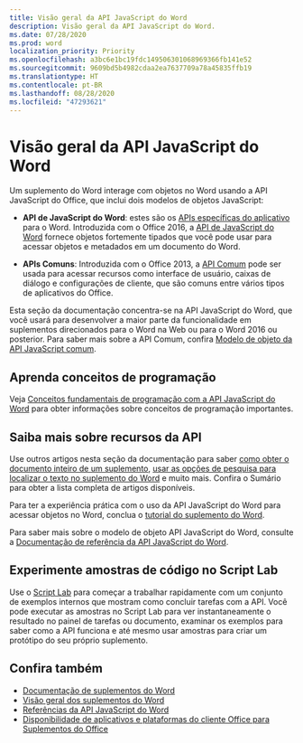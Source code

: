 ```yaml
---
title: Visão geral da API JavaScript do Word
description: Visão geral da API JavaScript do Word.
ms.date: 07/28/2020
ms.prod: word
localization_priority: Priority
ms.openlocfilehash: a3bc6e1bc19fdc149506301068969366fb141e52
ms.sourcegitcommit: 9609bd5b4982cdaa2ea7637709a78a45835ffb19
ms.translationtype: HT
ms.contentlocale: pt-BR
ms.lasthandoff: 08/28/2020
ms.locfileid: "47293621"
---
```

# <a name="word-javascript-api-overview"></a>Visão geral da API JavaScript do Word

Um suplemento do Word interage com objetos no Word usando a API JavaScript do Office, que inclui dois modelos de objetos JavaScript:

* **API de JavaScript do Word**: estes são os [APIs específicas do aplicativo](../../develop/application-specific-api-model.md) para o Word. Introduzida com o Office 2016, a [API de JavaScript do Word](/javascript/api/word) fornece objetos fortemente tipados que você pode usar para acessar objetos e metadados em um documento do Word.

* **APIs Comuns**: Introduzida com o Office 2013, a [API Comum](/javascript/api/office) pode ser usada para acessar recursos como interface de usuário, caixas de diálogo e configurações de cliente, que são comuns entre vários tipos de aplicativos do Office.

Esta seção da documentação concentra-se na API JavaScript do Word, que você usará para desenvolver a maior parte da funcionalidade em suplementos direcionados para o Word na Web ou para o Word 2016 ou posterior. Para saber mais sobre a API Comum, confira [Modelo de objeto da API JavaScript comum](../../develop/office-javascript-api-object-model.md).

## <a name="learn-programming-concepts"></a>Aprenda conceitos de programação

Veja [Conceitos fundamentais de programação com a API JavaScript do Word](../../word/word-add-ins-core-concepts.md) para obter informações sobre conceitos de programação importantes.

## <a name="learn-about-api-capabilities"></a>Saiba mais sobre recursos da API

Use outros artigos nesta seção da documentação para saber [como obter o documento inteiro de um suplemento](../../word/get-the-whole-document-from-an-add-in-for-word.md), [usar as opções de pesquisa para localizar o texto no suplemento do Word](../../word/search-option-guidance.md) e muito mais. Confira o Sumário para obter a lista completa de artigos disponíveis.

Para ter a experiência prática com o uso da API JavaScript do Word para acessar objetos no Word, conclua o [tutorial do suplemento do Word](../../tutorials/word-tutorial.md).

Para saber mais sobre o modelo de objeto API JavaScript do Word, consulte a [Documentação de referência da API JavaScript do Word](/javascript/api/word).

## <a name="try-out-code-samples-in-script-lab"></a>Experimente amostras de código no Script Lab

Use o [Script Lab](../../overview/explore-with-script-lab.md) para começar a trabalhar rapidamente com um conjunto de exemplos internos que mostram como concluir tarefas com a API. Você pode executar as amostras no Script Lab para ver instantaneamente o resultado no painel de tarefas ou documento, examinar os exemplos para saber como a API funciona e até mesmo usar amostras para criar um protótipo do seu próprio suplemento.

## <a name="see-also"></a>Confira também

* [Documentação de suplementos do Word](../../word/index.yml)
* [Visão geral dos suplementos do Word](../../word/word-add-ins-programming-overview.md)
* [Referências da API JavaScript do Word](/javascript/api/word)
* [Disponibilidade de aplicativos e plataformas do cliente Office para Suplementos do Office](../../overview/office-add-in-availability.md)
